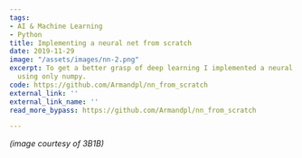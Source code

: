```yaml
---
tags:
- AI & Machine Learning
- Python
title: Implementing a neural net from scratch
date: 2019-11-29
image: "/assets/images/nn-2.png"
excerpt: To get a better grasp of deep learning I implemented a neural net from scratch,
  using only numpy.
code: https://github.com/Armandpl/nn_from_scratch
external_link: ''
external_link_name: ''
read_more_bypass: https://github.com/Armandpl/nn_from_scratch

---
```

*(image courtesy of 3B1B)*